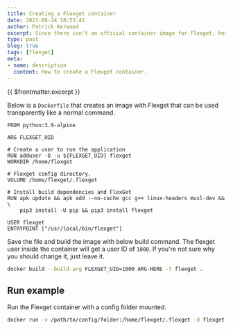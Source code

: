 ```yaml
---
title: Creating a Flexget container
date: 2021-06-24 18:53:41
author: Patrick Kerwood
excerpt: Since there isn't an official container image for Flexget, here's a quick how-to on building one your self.
type: post
blog: true
tags: [flexget]
meta:
- name: description
  content: How to create a Flexget container.
---
```


{{ $frontmatter.excerpt }}

Below is a `Dockerfile` that creates an image with Flexget that can be used transparently like a normal command.

```
FROM python:3.9-alpine

ARG FLEXGET_UID
  
# Create a user to run the application
RUN adduser -D -u ${FLEXGET_UID} flexget
WORKDIR /home/flexget

# Flexget config directory.
VOLUME /home/flexget/.flexget
  
# Install build dependencies and FlexGet
RUN apk update && apk add --no-cache gcc g++ linux-headers musl-dev && \
    pip3 install -U pip && pip3 install flexget
  
USER flexget
ENTRYPOINT ["/usr/local/bin/flexget"]
```

Save the file and build the image with below build command. The flexget user inside the container will get a user ID of `1000`. If you're not sure why you should change it, just leave it.

```sh
docker build --build-arg FLEXGET_UID=1000 ARG-HERE -t flexget .
```

 ## Run example

Run the Flexget container with a config folder mounted.  
 ```sh
 docker run -v /path/to/config/folder:/home/flexget/.flexget -d flexget daemon start
 ```
